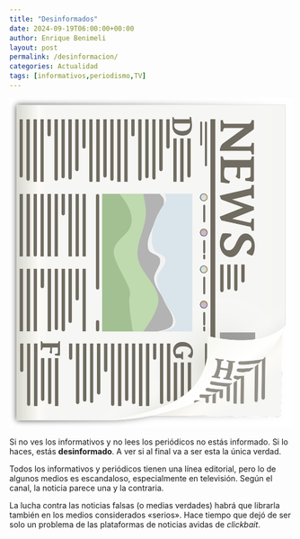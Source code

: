 ```yaml
---
title: "Desinformados"
date: 2024-09-19T06:00:00+00:00
author: Enrique Benimeli
layout: post
permalink: /desinformacion/
categories: Actualidad
tags: [informativos,periodismo,TV]
---
```


[![image](assets/images/posts/2023/09/newspaper.png)]()

Si no ves los informativos y no lees los periódicos no estás informado. Si lo haces, estás **desinformado**. A ver si al final va a ser esta la única verdad.

Todos los informativos y periódicos tienen una línea editorial, pero lo de algunos medios es escandaloso, especialmente en televisión. Según el canal, la noticia parece una y la contraria.

La lucha contra las noticias falsas (o medias verdades) habrá que librarla también en los medios considerados «serios». Hace tiempo que dejó de ser solo un problema de las plataformas de noticias avidas de *clickbait*.